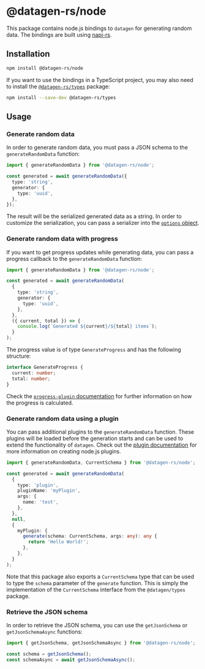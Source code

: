 # @datagen-rs/node

This package contains node.js bindings to `datagen` for generating random data.
The bindings are built using [napi-rs](https://napi.rs).

## Installation

```bash
npm install @datagen-rs/node
```

If you want to use the bindings in a TypeScript project, you may also need to install the
[`@datagen-rs/types`](https://markusjx.github.io/datagen/docs/packages/nodeTypes/) package:

```bash
npm install --save-dev @datagen-rs/types
```

## Usage

### Generate random data

In order to generate random data, you must pass a JSON schema to the `generateRandomData`
function:

```ts
import { generateRandomData } from '@datagen-rs/node';

const generated = await generateRandomData({
  type: 'string',
  generator: {
    type: 'uuid',
  },
});
```

The result will be the serialized generated data as a string. In order to customize the
serialization, you can pass a serializer into the
[`options` object](https://markusjx.github.io/datagen/docs/options/#serializer).

### Generate random data with progress

If you want to get progress updates while generating data, you can
pass a progress callback to the `generateRandomData` function:

```ts
import { generateRandomData } from '@datagen-rs/node';

const generated = await generateRandomData(
  {
    type: 'string',
    generator: {
      type: 'uuid',
    },
  },
  ({ current, total }) => {
    console.log(`Generated ${current}/${total} items`);
  }
);
```

The progress value is of type `GenerateProgress` and has the following structure:

```ts
interface GenerateProgress {
  current: number;
  total: number;
}
```

Check the [`progress-plugin` documentation](https://markusjx.github.io/datagen/docs/plugins/default/progress/)
for further information on how the progress is calculated.

### Generate random data using a plugin

You can pass additional plugins to the `generateRandomData` function. These plugins
will be loaded before the generation starts and can be used to extend the functionality
of `datagen`. Check out the
[plugin documentation](https://markusjx.github.io/datagen/docs/plugins/node/create/)
for more information on creating node.js plugins.

```ts
import { generateRandomData, CurrentSchema } from '@datagen-rs/node';

const generated = await generateRandomData(
  {
    type: 'plugin',
    pluginName: 'myPlugin',
    args: {
      name: 'test',
    },
  },
  null,
  {
    myPlugin: {
      generate(schema: CurrentSchema, args: any): any {
        return 'Hello World!';
      },
    },
  }
);
```

Note that this package also exports a `CurrentSchema` type that can be used to type the
`schema` parameter of the `generate` function. This is simply the implementation
of the `CurrentSchema` interface from the `@datagen/types` package.

### Retrieve the JSON schema

In order to retrieve the JSON schema, you can use the `getJsonSchema` or
`getJsonSchemaAsync` functions:

```ts
import { getJsonSchema, getJsonSchemaAsync } from '@datagen-rs/node';

const schema = getJsonSchema();
const schemaAsync = await getJsonSchemaAsync();
```
